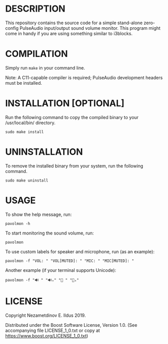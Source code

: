 # DESCRIPTION
This repository contains the source code for a simple stand-alone zero-config PulseAudio input/output sound volume monitor.
This program might come in handy if you are using something similar to i3blocks.

# COMPILATION
Simply run `make` in your command line.

Note: A C11-capable compiler is required; PulseAudio development headers must be installed.

# INSTALLATION [OPTIONAL]
Run the following command to copy the compiled binary to your /usr/local/bin/ directory.

```
sudo make install
```

# UNINSTALLATION
To remove the installed binary from your system, run the following command.

```
sudo make uninstall
```

# USAGE
To show the help message, run:

```
pavolmon -h
```

To start monitoring the sound volume, run:

```
pavolmon
```

To use custom labels for speaker and microphone, run (as an example):

```
pavolmon -f "VOL: " "VOL[MUTED]: " "MIC: " "MIC[MUTED]: "
```

Another example (if your terminal supports Unicode):

```
pavolmon -f "🔊 " "🔊ₓ" "🎤 " "🎤ₓ"
```

# LICENSE
Copyright Nezametdinov E. Ildus 2019.

Distributed under the Boost Software License, Version 1.0.
(See accompanying file LICENSE_1_0.txt or copy at https://www.boost.org/LICENSE_1_0.txt)

